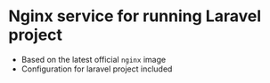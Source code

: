 # Nginx service for running Laravel project

- Based on the latest official `nginx` image
- Configuration for laravel project included
